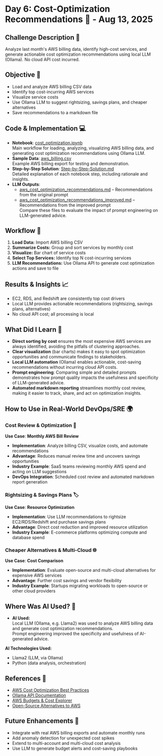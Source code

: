 # Day 6: Cost-Optimization Recommendations 💸 - Aug 13, 2025

## Challenge Description 🎯
Analyze last month's AWS billing data, identify high-cost services, and generate actionable cost optimization recommendations using local LLM (Ollama). No cloud API cost incurred.

## Objective 🚀
- Load and analyze AWS billing CSV data
- Identify top cost-incurring AWS services
- Visualize service costs
- Use Ollama LLM to suggest rightsizing, savings plans, and cheaper alternatives
- Save recommendations to a markdown file

## Code & Implementation 💻
- **Notebook**: [cost_optimization.ipynb](./cost_optimization.ipynb)  
  Main workflow for loading, analyzing, visualizing AWS billing data, and generating cost optimization recommendations using Ollama LLM.
- **Sample Data**: [aws_billing.csv](./aws_billing.csv)  
  Example AWS billing export for testing and demonstration.
- **Step-by-Step Solution**: [Step-by-Step-Solution.md](./Step-by-Step-Solution.md)  
  Detailed explanation of each notebook step, including rationale and insights.
- **LLM Outputs**:  
  - [aws_cost_optimization_recommendations.md](./aws_cost_optimization_recommendations.md) – Recommendations from the original prompt  
  - [aws_cost_optimization_recommendations_improved.md](./aws_cost_optimization_recommendations_improved.md) – Recommendations from the improved prompt  
  Compare these files to evaluate the impact of prompt engineering on LLM-generated advice.
  

## Workflow 🔄

1. **Load Data:** Import AWS billing CSV
2. **Summarize Costs:** Group and sort services by monthly cost
3. **Visualize:** Bar chart of service costs
4. **Select Top Services:** Identify top N cost-incurring services
5. **LLM Recommendations:** Use Ollama API to generate cost optimization actions and save to file

## Results & Insights 📈

- EC2, RDS, and Redshift are consistently top cost drivers
- Local LLM provides actionable recommendations (rightsizing, savings plans, alternatives)
- No cloud API cost; all processing is local

## What Did I Learn 🧠
- **Direct sorting by cost** ensures the most expensive AWS services are always identified, avoiding the pitfalls of clustering approaches.
- **Clear visualization** (bar charts) makes it easy to spot optimization opportunities and communicate findings to stakeholders.
- **Local LLM automation** (Ollama) enables actionable, cost-saving recommendations without incurring cloud API costs.
- **Prompt engineering**: Comparing simple and detailed prompts demonstrates how prompt quality impacts the usefulness and specificity of LLM-generated advice.
- **Automated markdown reporting** streamlines monthly cost review, making it easier to track, share, and act on optimization insights.

## How to Use in Real-World DevOps/SRE 🌍

### Cost Review & Optimization 💸
**Use Case**: **Monthly AWS Bill Review**
- **Implementation**: Analyze billing CSV, visualize costs, and automate recommendations
- **Advantage**: Reduces manual review time and uncovers savings opportunities
- **Industry Example**: SaaS teams reviewing monthly AWS spend and acting on LLM suggestions
- **DevOps Integration**: Scheduled cost review and automated markdown report generation

### Rightsizing & Savings Plans 🏷️
**Use Case**: **Resource Optimization**
- **Implementation**: Use LLM recommendations to rightsize EC2/RDS/Redshift and purchase savings plans
- **Advantage**: Direct cost reduction and improved resource utilization
- **Industry Example**: E-commerce platforms optimizing compute and database spend

### Cheaper Alternatives & Multi-Cloud 🌐
**Use Case**: **Cost Comparison**
- **Implementation**: Evaluate open-source and multi-cloud alternatives for expensive AWS services
- **Advantage**: Further cost savings and vendor flexibility
- **Industry Example**: Startups migrating workloads to open-source or other cloud providers

## Where Was AI Used? 🤖

- **AI Used:**  
  Local LLM (Ollama, e.g. Llama2) was used to analyze AWS billing data and generate cost optimization recommendations.  
  Prompt engineering improved the specificity and usefulness of AI-generated advice.

**AI Technologies Used:**  
- Llama2 (LLM, via Ollama)
- Python (data analysis, orchestration)


## References 📖

- [AWS Cost Optimization Best Practices](https://aws.amazon.com/architecture/cost-optimization/)
- [Ollama API Documentation](https://github.com/ollama/ollama/blob/main/docs/api.md)
- [AWS Budgets & Cost Explorer](https://docs.aws.amazon.com/cost-management/latest/userguide/budgets-managing-costs.html)
- [Open-Source Alternatives to AWS](https://github.com/open-source-aws/open-source-aws)

## Future Enhancements 🚀
- Integrate with real AWS billing exports and automate monthly runs
- Add anomaly detection for unexpected cost spikes
- Extend to multi-account and multi-cloud cost analysis
- Use LLM to generate budget alerts and cost-saving playbooks

